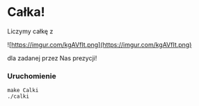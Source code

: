 # Całka!

Liczymy całkę z 

![https://imgur.com/kgAVfIt.png](https://imgur.com/kgAVfIt.png)

dla zadanej przez Nas prezycji!

### Uruchomienie

```
make Calki
./calki
```